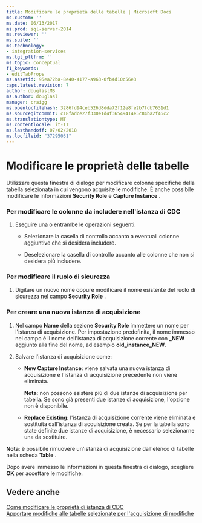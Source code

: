 ```yaml
---
title: Modificare le proprietà delle tabelle | Microsoft Docs
ms.custom: ''
ms.date: 06/13/2017
ms.prod: sql-server-2014
ms.reviewer: ''
ms.suite: ''
ms.technology:
- integration-services
ms.tgt_pltfrm: ''
ms.topic: conceptual
f1_keywords:
- editTabProps
ms.assetid: 95ea72ba-8e40-4177-a963-0fb4d10c56e3
caps.latest.revision: 7
author: douglaslMS
ms.author: douglasl
manager: craigg
ms.openlocfilehash: 3286fd94ceb526d8dda72f12e8fe2b7fdb7631d1
ms.sourcegitcommit: c18fadce27f330e1d4f36549414e5c84ba2f46c2
ms.translationtype: MT
ms.contentlocale: it-IT
ms.lasthandoff: 07/02/2018
ms.locfileid: "37295031"
---
```

# <a name="edit-the-table-properties"></a>Modificare le proprietà delle tabelle
  Utilizzare questa finestra di dialogo per modificare colonne specifiche della tabella selezionata in cui vengono acquisite le modifiche. È anche possibile modificare le informazioni **Security Role** e **Capture Instance** .  
  
### <a name="to-edit-the-columns-to-include-in-the-cdc-instance"></a>Per modificare le colonne da includere nell'istanza di CDC  
  
1.  Eseguire una o entrambe le operazioni seguenti:  
  
    -   Selezionare la casella di controllo accanto a eventuali colonne aggiuntive che si desidera includere.  
  
    -   Deselezionare la casella di controllo accanto alle colonne che non si desidera più includere.  
  
### <a name="to-edit-the-security-role"></a>Per modificare il ruolo di sicurezza  
  
1.  Digitare un nuovo nome oppure modificare il nome esistente del ruolo di sicurezza nel campo **Security Role** .  
  
### <a name="to-create-a-new-capture-instance"></a>Per creare una nuova istanza di acquisizione  
  
1.  Nel campo **Name** della sezione **Security Role** immettere un nome per l'istanza di acquisizione. Per impostazione predefinita, il nome immesso nel campo è il nome dell'istanza di acquisizione corrente con **_NEW** aggiunto alla fine del nome, ad esempio **old_instance_NEW**.  
  
2.  Salvare l'istanza di acquisizione come:  
  
    -   **New Capture Instance**: viene salvata una nuova istanza di acquisizione e l'istanza di acquisizione precedente non viene eliminata.  
  
         **Nota**: non possono esistere più di due istanze di acquisizione per tabella. Se sono già presenti due istanze di acquisizione, l'opzione non è disponibile.  
  
    -   **Replace Existing**: l'istanza di acquisizione corrente viene eliminata e sostituita dall'istanza di acquisizione creata. Se per la tabella sono state definite due istanze di acquisizione, è necessario selezionarne una da sostituire.  
  
 **Nota**: è possibile rimuovere un'istanza di acquisizione dall'elenco di tabelle nella scheda **Table** .  
  
 Dopo avere immesso le informazioni in questa finestra di dialogo, scegliere **OK** per accettare le modifiche.  
  
## <a name="see-also"></a>Vedere anche  
 [Come modificare le proprietà di istanza di CDC](how-to-edit-the-cdc-instance-properties.md)   
 [Apportare modifiche alle tabelle selezionate per l'acquisizione di modifiche](make-changes-to-the-tables-selected-for-capturing-changes.md)  
  
  
